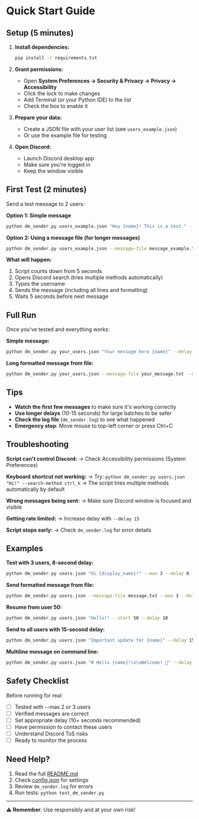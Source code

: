 # Quick Start Guide

## Setup (5 minutes)

1. **Install dependencies:**
   ```bash
   pip install -r requirements.txt
   ```

2. **Grant permissions:**
   - Open **System Preferences → Security & Privacy → Privacy → Accessibility**
   - Click the lock to make changes
   - Add Terminal (or your Python IDE) to the list
   - Check the box to enable it

3. **Prepare your data:**
   - Create a JSON file with your user list (see `users_example.json`)
   - Or use the example file for testing

4. **Open Discord:**
   - Launch Discord desktop app
   - Make sure you're logged in
   - Keep the window visible

## First Test (2 minutes)

Send a test message to 2 users:

**Option 1: Simple message**
```bash
python dm_sender.py users_example.json "Hey {name}! This is a test." --max 2
```

**Option 2: Using a message file (for longer messages)**
```bash
python dm_sender.py users_example.json --message-file message_example.txt --max 2
```

**What will happen:**
1. Script counts down from 5 seconds
2. Opens Discord search (tries multiple methods automatically)
3. Types the username
4. Sends the message (including all lines and formatting)
5. Waits 5 seconds before next message

## Full Run

Once you've tested and everything works:

**Simple message:**
```bash
python dm_sender.py your_users.json "Your message here {name}" --delay 10
```

**Long formatted message from file:**
```bash
python dm_sender.py your_users.json --message-file your_message.txt --delay 10
```

## Tips

- **Watch the first few messages** to make sure it's working correctly
- **Use longer delays** (10-15 seconds) for large batches to be safer
- **Check the log file** (`dm_sender.log`) to see what happened
- **Emergency stop**: Move mouse to top-left corner or press Ctrl+C

## Troubleshooting

**Script can't control Discord:**
→ Check Accessibility permissions (System Preferences)

**Keyboard shortcut not working:**
→ Try: `python dm_sender.py users.json "Hi!" --search-method ctrl_k`
→ The script tries multiple methods automatically by default

**Wrong messages being sent:**
→ Make sure Discord window is focused and visible

**Getting rate limited:**
→ Increase delay with `--delay 15`

**Script stops early:**
→ Check `dm_sender.log` for error details

## Examples

**Test with 3 users, 8-second delay:**
```bash
python dm_sender.py users.json "Hi {display_name}!" --max 3 --delay 8
```

**Send formatted message from file:**
```bash
python dm_sender.py users.json --message-file message.txt --max 3 --delay 8
```

**Resume from user 50:**
```bash
python dm_sender.py users.json "Hello!" --start 50 --delay 10
```

**Send to all users with 15-second delay:**
```bash
python dm_sender.py users.json "Important update for {name}" --delay 15
```

**Multiline message on command line:**
```bash
python dm_sender.py users.json "# Hello {name}!\n\nWelcome! 🎉" --delay 10
```

## Safety Checklist

Before running for real:

- [ ] Tested with --max 2 or 3 users
- [ ] Verified messages are correct
- [ ] Set appropriate delay (10+ seconds recommended)
- [ ] Have permission to contact these users
- [ ] Understand Discord ToS risks
- [ ] Ready to monitor the process

## Need Help?

1. Read the full [README.md](README.md)
2. Check [config.json](config.json) for settings
3. Review `dm_sender.log` for errors
4. Run tests: `python test_dm_sender.py`

---

⚠️ **Remember**: Use responsibly and at your own risk!
